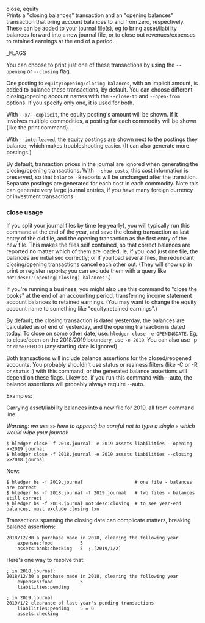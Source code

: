 close, equity\
Prints a "closing balances" transaction and an "opening balances" transaction
that bring account balances to and from zero, respectively.
These can be added to your journal file(s), eg to bring
asset/liability balances forward into a new journal file, or to
close out revenues/expenses to retained earnings at the end of a period.

_FLAGS

You can choose to print just one of these transactions by using the
`--opening` or `--closing` flag.

One posting to `equity:opening/closing balances`,
with an implicit amount, is added to balance these transactions,
by default.
You can choose different closing/opening account names with the
`--close-to` and `--open-from` options. 
If you specify only one, it is used for both.

With `--x/--explicit`, the equity posting's amount will be shown.
If it involves multiple commodities, a posting for each commodity 
will be shown (like the print command).

With `--interleaved`, the equity postings are shown next to the
postings they balance, which makes troubleshooting easier.
(It can also generate more postings.)

By default, transaction prices in the journal are ignored when
generating the closing/opening transactions.
With `--show-costs`, this cost information is preserved,
so that `balance -B` reports will be unchanged after the transition.
Separate postings are generated for each cost in each commodity.
Note this can generate very large journal entries, if you have many
foreign currency or investment transactions.

### close usage

If you split your journal files by time (eg yearly), you will
typically run this command at the end of the year, and save the
closing transaction as last entry of the old file, and the opening
transaction as the first entry of the new file.
This makes the files self contained, so that correct balances are
reported no matter which of them are loaded. Ie, if you load just one
file, the balances are initialised correctly; or if you load several
files, the redundant closing/opening transactions cancel each other
out. (They will show up in print or register reports; you can exclude
them with a query like `not:desc:'(opening|closing) balances'`.)

If you're running a business, you might also use this command to
"close the books" at the end of an accounting period, transferring
income statement account balances to retained earnings. (You may want
to change the equity account name to something like 
"equity:retained earnings".)

By default, the closing transaction is dated yesterday, the balances 
are calculated as of end of yesterday, and the opening transaction is dated today.
To close on some other date, use: `hledger close -e OPENINGDATE`.
Eg, to close/open on the 2018/2019 boundary, use `-e 2019`.
You can also use -p or `date:PERIOD` (any starting date is ignored).

Both transactions will include balance assertions for the
closed/reopened accounts.  You probably shouldn't use status or
realness filters (like -C or -R or `status:`) with this command, or
the generated balance assertions will depend on these flags.
Likewise, if you run this command with --auto, the balance assertions
will probably always require --auto.

Examples:

Carrying asset/liability balances into a new file for 2019, all from command line:

*Warning: we use `>>` here to append; be careful not to type a single `>` which would wipe your journal!*

```shell
$ hledger close -f 2018.journal -e 2019 assets liabilities --opening >>2019.journal
$ hledger close -f 2018.journal -e 2019 assets liabilities --closing >>2018.journal
```

Now:

```shell
$ hledger bs -f 2019.journal                   # one file - balances are correct
$ hledger bs -f 2018.journal -f 2019.journal   # two files - balances still correct
$ hledger bs -f 2018.journal not:desc:closing  # to see year-end balances, must exclude closing txn
```

Transactions spanning the closing date can complicate matters, breaking balance assertions:

```journal
2018/12/30 a purchase made in 2018, clearing the following year
    expenses:food          5
    assets:bank:checking  -5  ; [2019/1/2]
```

Here's one way to resolve that:

```journal
; in 2018.journal:
2018/12/30 a purchase made in 2018, clearing the following year
    expenses:food          5
    liabilities:pending

; in 2019.journal:
2019/1/2 clearance of last year's pending transactions
    liabilities:pending    5 = 0
    assets:checking
```
